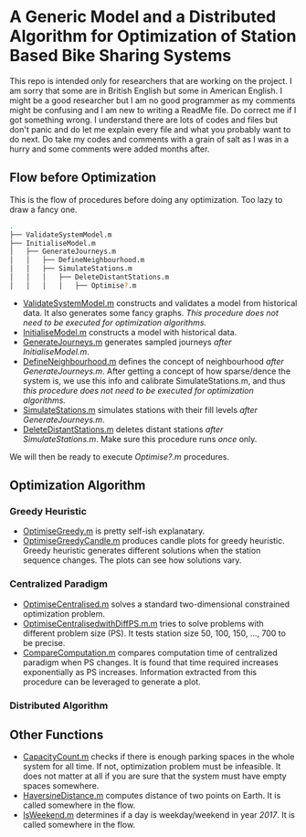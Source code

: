 # A Generic Model and a Distributed Algorithm for Optimization of Station Based Bike Sharing Systems
This repo is intended only for researchers that are working on the project. I am sorry that some are in British English but some in American English.
I might be a good researcher but I am no good programmer as my comments might be confusing and I am new to writing a ReadMe file. Do correct me if I got something wrong. I understand there are lots of codes and files but don't panic and do let me explain every file and what you probably want to do next. Do take my codes and comments with a grain of salt as I was in a hurry and some comments were added months after.

## Flow before Optimization
This is the flow of procedures before doing any optimization. Too lazy to draw a fancy one.
```bash
.
├── ValidateSystemModel.m
├── InitialiseModel.m
│   ├── GenerateJourneys.m
│   │   ├── DefineNeighbourhood.m
│   │   ├── SimulateStations.m
│   │   │   ├── DeleteDistantStations.m  
│   │   │   │   ├── Optimise?.m
```
* [ValidateSystemModel.m](./ValidateSystemModel.m) constructs and validates a model from historical data. It also generates some fancy graphs. *This procedure does not need to be executed for optimization algorithms.*
* [InitialiseModel.m](./InitialiseModel.m) constructs a model with historical data.
* [GenerateJourneys.m](./GenerateJourneys.m) generates sampled journeys *after InitialiseModel.m*.
* [DefineNeighbourhood.m](./DefineNeighbourhood.m) defines the concept of neighbourhood *after GenerateJourneys.m*. After getting a concept of how sparse/dence the system is, we use this info and calibrate SimulateStations.m, and thus *this procedure does not need to be executed for optimization algorithms.*
* [SimulateStations.m](./SimulateStations.m) simulates stations with their fill levels *after GenerateJourneys.m*.
* [DeleteDistantStations.m](./DeleteDistantStations.m) deletes distant stations *after SimulateStations.m*. Make sure this procedure runs *once* only.

We will then be ready to execute *Optimise?.m* procedures.

## Optimization Algorithm
### Greedy Heuristic
* [OptimiseGreedy.m](./OptimiseGreedy.m) is pretty self-ish explanatary.
* [OptimiseGreedyCandle.m](./OptimiseGreedyCandle.m) produces candle plots for greedy heuristic. Greedy heuristic generates different solutions when the station sequence changes. The plots can see how solutions vary.
### Centralized Paradigm
* [OptimiseCentralised.m](./OptimiseCentralised.m) solves a standard two-dimensional constrained optimization problem.
* [OptimiseCentralisedwithDiffPS.m.m](./OptimiseCentralisedwithDiffPS.m) tries to solve problems with different problem size (PS). It tests station size 50, 100, 150, ..., 700 to be precise.
* [CompareComputation.m](./CompareComputation.m) compares computation time of centralized paradigm when PS changes. It is found that time required increases exponentially as PS increases. Information extracted from this procedure can be leveraged to generate a plot.

### Distributed Algorithm


## Other Functions
* [CapacityCount.m](./CapacityCount.m) checks if there is enough parking spaces in the whole system for all time. If not, optimization problem must be infeasible. It does not matter at all if you are sure that the system must have empty spaces somewhere.
* [HaversineDistance.m](./HaversineDistance.m) computes distance of two points on Earth. It is called somewhere in the flow.
* [IsWeekend.m](./IsWeekend.m) determines if a day is weekday/weekend in year *2017*. It is called somewhere in the flow.
